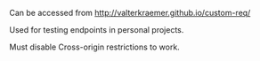 Can be accessed from http://valterkraemer.github.io/custom-req/

Used for testing endpoints in personal projects.

Must disable Cross-origin restrictions to work.
